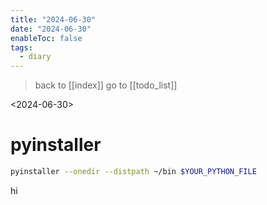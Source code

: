```yaml
---
title: "2024-06-30"
date: "2024-06-30"
enableToc: false
tags:
  - diary
---
```


> back to [[index]]
> go to [[todo_list]]

<2024-06-30>

# pyinstaller

```bash
pyinstaller --onedir --distpath ~/bin $YOUR_PYTHON_FILE
```
hi
